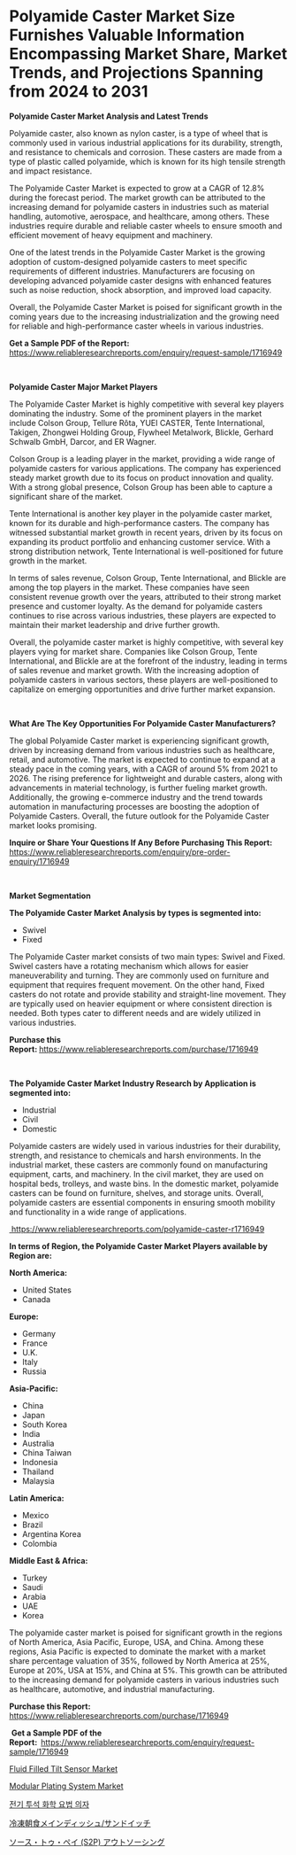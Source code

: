 <p><h1>Polyamide Caster Market Size Furnishes Valuable Information Encompassing Market Share, Market Trends, and Projections Spanning from 2024 to 2031</h1></p><p><strong>Polyamide Caster Market Analysis and Latest Trends</strong></p>
<p><p>Polyamide caster, also known as nylon caster, is a type of wheel that is commonly used in various industrial applications for its durability, strength, and resistance to chemicals and corrosion. These casters are made from a type of plastic called polyamide, which is known for its high tensile strength and impact resistance.</p><p>The Polyamide Caster Market is expected to grow at a CAGR of 12.8% during the forecast period. The market growth can be attributed to the increasing demand for polyamide casters in industries such as material handling, automotive, aerospace, and healthcare, among others. These industries require durable and reliable caster wheels to ensure smooth and efficient movement of heavy equipment and machinery.</p><p>One of the latest trends in the Polyamide Caster Market is the growing adoption of custom-designed polyamide casters to meet specific requirements of different industries. Manufacturers are focusing on developing advanced polyamide caster designs with enhanced features such as noise reduction, shock absorption, and improved load capacity.</p><p>Overall, the Polyamide Caster Market is poised for significant growth in the coming years due to the increasing industrialization and the growing need for reliable and high-performance caster wheels in various industries.</p></p>
<p><strong>Get a Sample PDF of the Report:&nbsp;</strong> <a href="https://www.reliableresearchreports.com/enquiry/request-sample/1716949">https://www.reliableresearchreports.com/enquiry/request-sample/1716949</a></p>
<p>&nbsp;</p>
<p><strong>Polyamide Caster Major Market Players</strong></p>
<p><p>The Polyamide Caster Market is highly competitive with several key players dominating the industry. Some of the prominent players in the market include Colson Group, Tellure Rôta, YUEI CASTER, Tente International, Takigen, Zhongwei Holding Group, Flywheel Metalwork, Blickle, Gerhard Schwalb GmbH, Darcor, and ER Wagner.</p><p>Colson Group is a leading player in the market, providing a wide range of polyamide casters for various applications. The company has experienced steady market growth due to its focus on product innovation and quality. With a strong global presence, Colson Group has been able to capture a significant share of the market.</p><p>Tente International is another key player in the polyamide caster market, known for its durable and high-performance casters. The company has witnessed substantial market growth in recent years, driven by its focus on expanding its product portfolio and enhancing customer service. With a strong distribution network, Tente International is well-positioned for future growth in the market.</p><p>In terms of sales revenue, Colson Group, Tente International, and Blickle are among the top players in the market. These companies have seen consistent revenue growth over the years, attributed to their strong market presence and customer loyalty. As the demand for polyamide casters continues to rise across various industries, these players are expected to maintain their market leadership and drive further growth.</p><p>Overall, the polyamide caster market is highly competitive, with several key players vying for market share. Companies like Colson Group, Tente International, and Blickle are at the forefront of the industry, leading in terms of sales revenue and market growth. With the increasing adoption of polyamide casters in various sectors, these players are well-positioned to capitalize on emerging opportunities and drive further market expansion.</p></p>
<p>&nbsp;</p>
<p><strong>What Are The Key Opportunities For Polyamide Caster Manufacturers?</strong></p>
<p><p>The global Polyamide Caster market is experiencing significant growth, driven by increasing demand from various industries such as healthcare, retail, and automotive. The market is expected to continue to expand at a steady pace in the coming years, with a CAGR of around 5% from 2021 to 2026. The rising preference for lightweight and durable casters, along with advancements in material technology, is further fueling market growth. Additionally, the growing e-commerce industry and the trend towards automation in manufacturing processes are boosting the adoption of Polyamide Casters. Overall, the future outlook for the Polyamide Caster market looks promising.</p></p>
<p><strong>Inquire or Share Your Questions If Any Before Purchasing This Report:</strong> <a href="https://www.reliableresearchreports.com/enquiry/pre-order-enquiry/1716949">https://www.reliableresearchreports.com/enquiry/pre-order-enquiry/1716949</a></p>
<p>&nbsp;</p>
<p><strong>Market Segmentation</strong></p>
<p><strong>The Polyamide Caster Market Analysis by types is segmented into:</strong></p>
<p><ul><li>Swivel</li><li>Fixed</li></ul></p>
<p><p>The Polyamide Caster market consists of two main types: Swivel and Fixed. Swivel casters have a rotating mechanism which allows for easier maneuverability and turning. They are commonly used on furniture and equipment that requires frequent movement. On the other hand, Fixed casters do not rotate and provide stability and straight-line movement. They are typically used on heavier equipment or where consistent direction is needed. Both types cater to different needs and are widely utilized in various industries.</p></p>
<p><strong>Purchase this Report:&nbsp;</strong><a href="https://www.reliableresearchreports.com/purchase/1716949">https://www.reliableresearchreports.com/purchase/1716949</a></p>
<p>&nbsp;</p>
<p><strong>The Polyamide Caster Market Industry Research by Application is segmented into:</strong></p>
<p><ul><li>Industrial</li><li>Civil</li><li>Domestic</li></ul></p>
<p><p>Polyamide casters are widely used in various industries for their durability, strength, and resistance to chemicals and harsh environments. In the industrial market, these casters are commonly found on manufacturing equipment, carts, and machinery. In the civil market, they are used on hospital beds, trolleys, and waste bins. In the domestic market, polyamide casters can be found on furniture, shelves, and storage units. Overall, polyamide casters are essential components in ensuring smooth mobility and functionality in a wide range of applications.</p></p>
<p><a href="https://www.reliableresearchreports.com/polyamide-caster-r1716949">&nbsp;https://www.reliableresearchreports.com/polyamide-caster-r1716949</a></p>
<p><strong>In terms of Region, the Polyamide Caster Market Players available by Region are:</strong></p>
<p>
    <p> <strong> North America: </strong>
        <ul>
            <li>United States</li>
            <li>Canada</li>
        </ul>
        </p> 
    <p> <strong> Europe: </strong>
        <ul>
            <li>Germany</li>
            <li>France</li>
            <li>U.K.</li>
            <li>Italy</li>
            <li>Russia</li>
        </ul>
        </p> 
    <p> <strong> Asia-Pacific: </strong>
        <ul>
            <li>China</li>
            <li>Japan</li>
            <li>South Korea</li>
            <li>India</li>
            <li>Australia</li>
            <li>China Taiwan</li>
            <li>Indonesia</li>
            <li>Thailand</li>
            <li>Malaysia</li>
        </ul>
        </p> 
    <p> <strong> Latin America: </strong>
        <ul>
            <li>Mexico</li>
            <li>Brazil</li>
            <li>Argentina Korea</li>
            <li>Colombia</li>
        </ul>
        </p> 
    <p> <strong> Middle East & Africa: </strong>
        <ul>
            <li>Turkey</li>
            <li>Saudi</li>
            <li>Arabia</li>
            <li>UAE</li>
            <li>Korea</li>
        </ul>
    </p>
    </p>
<p><p>The polyamide caster market is poised for significant growth in the regions of North America, Asia Pacific, Europe, USA, and China. Among these regions, Asia Pacific is expected to dominate the market with a market share percentage valuation of 35%, followed by North America at 25%, Europe at 20%, USA at 15%, and China at 5%. This growth can be attributed to the increasing demand for polyamide casters in various industries such as healthcare, automotive, and industrial manufacturing.</p></p>
<p><strong>Purchase this Report: </strong><a href="https://www.reliableresearchreports.com/purchase/1716949">https://www.reliableresearchreports.com/purchase/1716949</a></p>
<p>&nbsp;<strong>Get a Sample PDF of the Report:&nbsp;&nbsp;</strong><a href="https://www.reliableresearchreports.com/enquiry/request-sample/1716949">https://www.reliableresearchreports.com/enquiry/request-sample/1716949</a></p>
<p><strong></strong></p>
<p><p><a href="https://issuu.com/reportprime-2/docs/fluid-filled-tilt-sensor-market-size-2030.pptx">Fluid Filled Tilt Sensor Market</a></p><p><a href="https://github.com/biheemgalvinlouises6hokrh3h/Market-Research-Report-List-2/blob/main/modular-plating-system-market.md">Modular Plating System Market</a></p><p><a href="https://github.com/vsoq0zknh59/Market-Research-Report-List-2/blob/main/4611981101645.md">전기 투석 화학 요법 의자</a></p><p><a href="https://github.com/zoetazuur/Market-Research-Report-List-1/blob/main/1039017107444.md">冷凍朝食メインディッシュ/サンドイッチ</a></p><p><a href="https://github.com/dadanedu33/Market-Research-Report-List-1/blob/main/2644429107443.md">ソース・トゥ・ペイ (S2P) アウトソーシング</a></p></p>